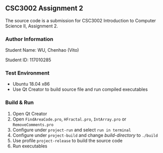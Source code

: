 ## CSC3002 Assignment 2

The source code is a submission for CSC3002 Introduction to Computer Science II, Assignment 2.

### Author Information

Student Name: WU, Chenhao (Vito)

Student ID: 117010285

### Test Environment

- Ubuntu 18.04 x86
- Use Qt Creator to build source file and run compiled executables

### Build & Run

1. Open Qt Creator
2. Open `FindAreaCode.pro`, `HFractal.pro`, `IntArray.pro` or `RemoveComments.pro`
3. Configure under `project-run` and select `run in terminal`
4. Configure under `project-build` and change *build-directory* to `./build`
5. Use profile `project-release` to build the source code
6. Run executables
